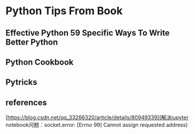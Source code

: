 
# Python Tips From Book

## Effective Python 59 Specific Ways To Write Better Python

## Python Cookbook

## Pytricks

## references
[https://blog.csdn.net/qq_33266320/article/details/80949339](解决jupyter notebook问题：socket.error: [Errno 99] Cannot assign requested address)
